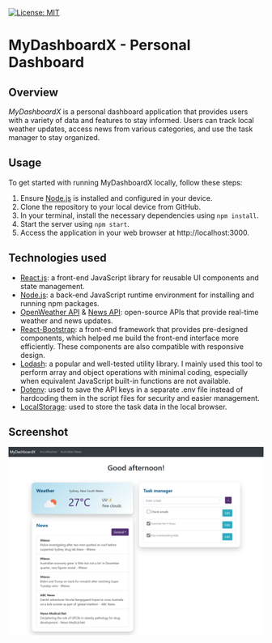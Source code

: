 [![License: MIT](https://img.shields.io/badge/License-MIT-yellow.svg)](https://opensource.org/licenses/MIT)

# MyDashboardX - Personal Dashboard

## Overview
_MyDashboardX_ is a personal dashboard application that provides users with a variety of data and features to stay informed. Users can track local weather updates, access news from various categories, and use the task manager to stay organized.


## Usage
To get started with running MyDashboardX locally, follow these steps:
1. Ensure [Node.js](https://nodejs.org/en) is installed and configured in your device.
2. Clone the repository to your local device from GitHub.
3. In your terminal, install the necessary dependencies using `npm install`.
4. Start the server using `npm start`.
5. Access the application in your web browser at http://localhost:3000.


## Technologies used
- [React.js](https://react.dev/): a front-end JavaScript library for reusable UI components and state management.
- [Node.js](https://nodejs.org/en): a back-end JavaScript runtime environment for installing and running npm packages.
- [OpenWeather API](https://openweathermap.org/) & [News API](https://newsapi.org/): open-source APIs that provide real-time weather and news updates.
- [React-Bootstrap](https://react-bootstrap.netlify.app/): a front-end framework that provides pre-designed components, which helped me build the front-end interface more efficiently. These components are also compatible with responsive design.
- [Lodash](https://lodash.com/): a popular and well-tested utility library. I mainly used this tool to perform array and object operations with minimal coding, especially when equivalent JavaScript built-in functions are not available.
- [Dotenv](https://www.npmjs.com/package/dotenv): used to save the API keys in a separate .env file instead of hardcoding them in the script files for security and easier management.
- [LocalStorage](https://developer.mozilla.org/en-US/docs/Web/API/Window/localStorage): used to store the task data in the local browser.

## Screenshot
![Homepage](./public/images/homepage.PNG)
